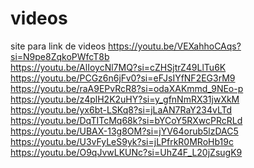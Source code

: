 # videos
site para link de videos
https://youtu.be/VEXahhoCAqs?si=N9pe8ZqkoPWfcT8b
<br>
https://youtu.be/AlIoycNl7MQ?si=cZHSjtrZ49LlTu6K
<br>
https://youtu.be/PCGz6n6jFv0?si=eFJsIYfNF2EG3rM9
<br>
https://youtu.be/raA9EPvRcR8?si=odaXAKmmd_9NEo-p
<br>
https://youtu.be/z4plH2K2uHY?si=y_gfnNmRX31jwXkM
<br>
https://youtu.be/yx6bt-LSKq8?si=jLaAN7RaY234vLTd
<br>
https://youtu.be/DqTITcMq68k?si=bYCoY5RXwcPRcRLd
<br>
https://youtu.be/UBAX-13g8OM?si=jYV64orub5lzDAC5
<br>
https://youtu.be/U3vFyLeS9yk?si=jLPfrkR0MRoHb19c
<br>
https://youtu.be/O9qJvwLKUNc?si=UhZ4F_L20jZsugK9
